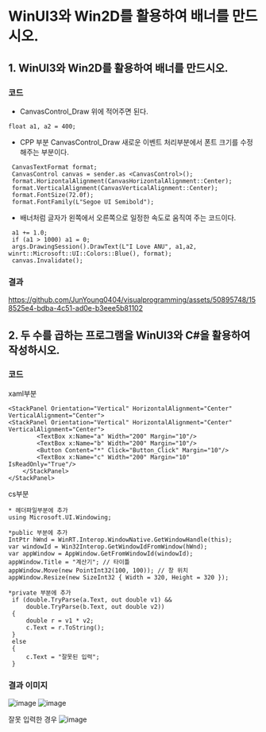 # WinUI3와 Win2D를 활용하여 배너를 만드시오.
## 1. WinUI3와 Win2D를 활용하여 배너를 만드시오.

### 코드

* CanvasControl_Draw 위에 적어주면 된다.
```
float a1, a2 = 400;
```
* CPP 부분 CanvasControl_Draw 새로운 이벤트 처리부분에서 폰트 크기를 수정해주는 부분이다.
```
 CanvasTextFormat format;
 CanvasControl canvas = sender.as <CanvasControl>();
 format.HorizontalAlignment(CanvasHorizontalAlignment::Center);
 format.VerticalAlignment(CanvasVerticalAlignment::Center);
 format.FontSize(72.0f);
 format.FontFamily(L"Segoe UI Semibold");
```
* 배너처럼 글자가 왼쪽에서 오른쪽으로 일정한 속도로 움직여 주는 코드이다.
```
 a1 += 1.0;
 if (a1 > 1000) a1 = 0;
 args.DrawingSession().DrawText(L"I Love ANU", a1,a2, winrt::Microsoft::UI::Colors::Blue(), format);
 canvas.Invalidate();
```

### 결과
https://github.com/JunYoung0404/visualprogramming/assets/50895748/158525e4-bdba-4c51-ad0e-b3eee5b81102

## 2. 두 수를 곱하는 프로그램을 WinUI3와 C#을 활용하여 작성하시오.

### 코드
xaml부분
```
<StackPanel Orientation="Vertical" HorizontalAlignment="Center" VerticalAlignment="Center">
<StackPanel Orientation="Vertical" HorizontalAlignment="Center" VerticalAlignment="Center">
        <TextBox x:Name="a" Width="200" Margin="10"/>
        <TextBox x:Name="b" Width="200" Margin="10"/>
        <Button Content="*" Click="Button_Click" Margin="10"/>
        <TextBox x:Name="c" Width="200" Margin="10" IsReadOnly="True"/>
    </StackPanel>
</StackPanel>
```
cs부분
```
* 헤더파일부분에 추가
using Microsoft.UI.Windowing;

*public 부분에 추가
IntPtr hWnd = WinRT.Interop.WindowNative.GetWindowHandle(this);
var windowId = Win32Interop.GetWindowIdFromWindow(hWnd);
var appWindow = AppWindow.GetFromWindowId(windowId);
appWindow.Title = "계산기"; // 타이틀
appWindow.Move(new PointInt32(100, 100)); // 창 위치
appWindow.Resize(new SizeInt32 { Width = 320, Height = 320 });

*private 부분에 추가
 if (double.TryParse(a.Text, out double v1) &&
     double.TryParse(b.Text, out double v2))
 {
     double r = v1 * v2;
     c.Text = r.ToString();
 }
 else
 {
     c.Text = "잘못된 입력";
 }
```
### 결과 이미지
![image](https://github.com/JunYoung0404/visualprogramming/assets/50895748/03b0f9b4-6bb0-4152-ba58-aab5771da490)
![image](https://github.com/JunYoung0404/visualprogramming/assets/50895748/878286e3-c2a9-45fe-896b-7df011ad1ae8)

잘못 입력한 경우
![image](https://github.com/JunYoung0404/visualprogramming/assets/50895748/8e7cc197-9262-4107-a281-41237027e3f3)



